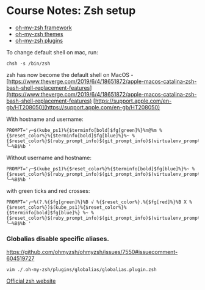 # Course Notes: Zsh setup

- [oh-my-zsh framework](https://github.com/ohmyzsh/ohmyzsh)
- [oh-my-zsh themes](https://github.com/ohmyzsh/ohmyzsh/wiki/Themes)
- [oh-my-zsh plugins](https://github.com/ohmyzsh/ohmyzsh/wiki/Plugins)

To change default shell on mac, run:

```
chsh -s /bin/zsh
```



zsh has now become the default shell on MacOS - [https://www.theverge.com/2019/6/4/18651872/apple-macos-catalina-zsh-bash-shell-replacement-features](https://www.theverge.com/2019/6/4/18651872/apple-macos-catalina-zsh-bash-shell-replacement-features)
[https://support.apple.com/en-gb/HT208050](https://support.apple.com/en-gb/HT208050)



With hostname and username:
```
PROMPT='╭─$(kube_ps1)%{$terminfo[bold]$fg[green]%}%n@%m %{$reset_color%}%{$terminfo[bold]$fg[blue]%}%~ %{$reset_color%}$(ruby_prompt_info)$(git_prompt_info)$(virtualenv_prompt_info)
╰─%B$%b '
```

Without username and hostname:

```
PROMPT='╭─$(kube_ps1)%{$reset_color%}%{$terminfo[bold]$fg[blue]%}%~ %{$reset_color%}$(ruby_prompt_info)$(git_prompt_info)$(virtualenv_prompt_info)
╰─%B$%b '
```

with green ticks and red crosses:

```
PROMPT='╭─%(?.%{$fg[green]%}%B √ %{$reset_color%}.%{$fg[red]%}%B X %{$reset_color%})$(kube_ps1)%{$reset_color%}%{$terminfo[bold]$fg[blue]%} %~ %{$reset_color%}$(ruby_prompt_info)$(git_prompt_info)$(virtualenv_prompt_info)
╰─%B$%b '
```

### Globalias disable specific aliases.


https://github.com/ohmyzsh/ohmyzsh/issues/7550#issuecomment-604519727
```
vim ./.oh-my-zsh/plugins/globalias/globalias.plugin.zsh
```


[Official zsh website](http://zsh.sourceforge.net/)

